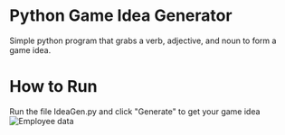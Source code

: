 # Python Game Idea Generator
Simple python program that grabs a verb, adjective, and noun to form a game idea.

# How to Run
Run the file IdeaGen.py and click "Generate" to get your game idea
![Employee data](/repository/Screenshots/IdeaGenerator.png?raw=true "Employee Data title")